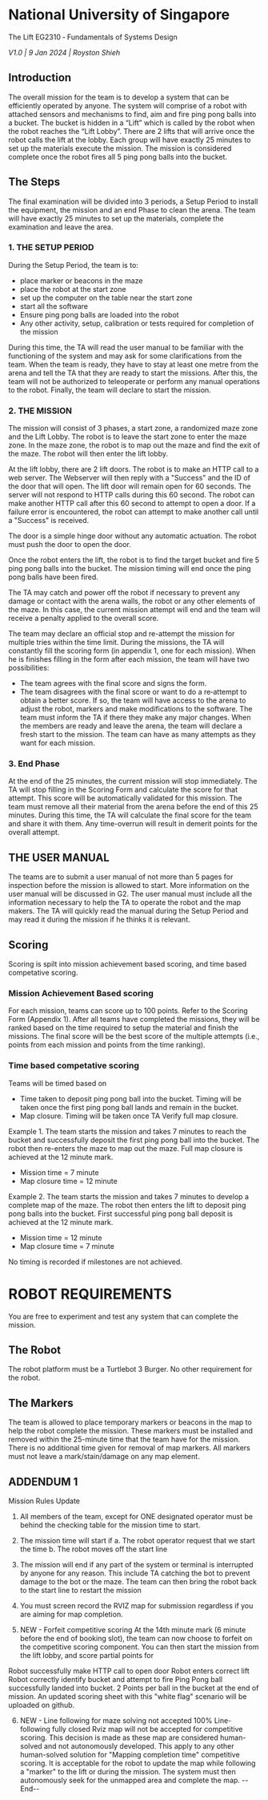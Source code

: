# National University of Singapore 
 The Lift 
 EG2310 ‐  Fundamentals of Systems Design 

*V1.0 | 9 Jan 2024 | Royston Shieh*

## Introduction
The overall mission for the team is to develop a system that can be efficiently operated by anyone. The system will comprise of a robot with attached sensors and mechanisms to find, aim and fire ping pong balls into a bucket. The bucket is hidden in a “Lift” which is called by the robot when the robot reaches the “Lift Lobby”. 
There are 2 lifts that will arrive once the robot calls the lift at the lobby. Each group will have exactly 25 minutes to set up the materials execute the mission. The mission is considered complete once the robot fires all 5 ping pong balls into the bucket.

## The Steps
The final examination will be divided into 3 periods, a Setup Period to install the equipment, the mission and an end Phase to clean the arena. The team will have exactly 25 minutes to set up the materials, complete the examination and leave the area. 

###	1. THE SETUP PERIOD 
During the Setup Period, the team is to: 
- place marker or beacons in the maze 
- place the robot at the start zone 
- set up the computer on the table near the start zone 
- start all the software
- Ensure ping pong balls are loaded into the robot
- Any other activity, setup, calibration or tests required for completion of the mission
  
During this time, the TA will read the user manual to be familiar with the functioning of the system and may ask for some clarifications from the team. 
When the team is ready, they have to stay at least one metre from the arena and tell the TA that they are ready to start the missions. After this, the team will not be authorized to teleoperate or perform any manual operations to the robot. 
Finally, the team will declare to start the mission. 

### 2. THE MISSION 
The mission will consist of 3 phases, a start zone, a randomized maze zone and the Lift Lobby. The robot is to leave the start zone to enter the maze zone. In the maze zone, the robot is to map out the maze and find the exit of the maze. The robot will then enter the lift lobby. 

At the lift lobby, there are 2 lift doors. The robot is to make an HTTP call to a web server. The Webserver will then reply with a "Success" and the ID of the door that will open. The lift door will remain open for 60 seconds. The server will not respond to HTTP calls during this 60 second. The robot can make another HTTP call after this 60 second to attempt to open a door. 
If a failure error is encountered, the robot can attempt to make another call until a "Success" is received.

The door is a simple hinge door without any automatic actuation. The robot must push the door to open the door. 

Once the robot enters the lift, the robot is to find the target bucket and fire 5 ping pong balls into the bucket. The mission timing will end once the ping pong balls have been fired.

The TA may catch and power off the robot if necessary to prevent any damage or contact with the arena walls, the robot or any other elements of the maze. In this case, the current mission attempt will end and the team will receive a penalty applied to the overall score. 

The team may declare an official stop and re-attempt the mission for multiple tries within the time limit. 
During the missions, the TA will constantly fill the scoring form (in appendix 1, one for each mission). When he is finishes filling in the form after each mission, the team will have two possibilities:

-  The team agrees with the final score and signs the form. 
-  The team disagrees with the final score or want to do a re‐attempt to obtain a better score. If so, the team will have access to the arena to adjust the robot, markers and make modifications to the software. The team must inform the TA if there they make any major changes. When the members are ready and leave the arena, the team will declare a fresh start to the mission. The team can have as many attempts as they want for each mission.

### 3. End Phase
At the end of the 25 minutes, the current mission will stop immediately. The TA will stop filling in the Scoring Form and calculate the score for that attempt. This score will be automatically validated for this mission. 
The team must remove all their material from the arena before the end of this 25 minutes. During this time, the TA will calculate the final score for the team and share it with them. Any time-overrun will result in demerit points for the overall attempt.

## THE USER MANUAL 
The teams are to submit a user manual of not more than 5 pages for inspection before the mission is allowed to start. More information on the user manual will be discussed in G2. The user manual must include all the information necessary to help the TA to operate the robot and the map makers. The TA will quickly read the manual during the Setup Period and may read it during the mission if he thinks it is relevant.

## Scoring
Scoring is spilt into mission achievement based scoring, and time based competative scoring. 

### Mission Achievement Based scoring
For each mission, teams can score up to 100 points. Refer to the Scoring Form (Appendix 1). 
After all teams have completed the missions, they will be ranked based on the time required to setup the material and finish the missions. 
The final score will be the best score of the multiple attempts (i.e., points from each mission and points from the time ranking). 

### Time based competative scoring
Teams will be timed based on
- Time taken to deposit ping pong ball into the bucket. Timing will be taken once the first ping pong ball lands and remain in the bucket.
- Map closure. Timing will be taken once TA Verify full map closure.

Example 1.
The team starts the mission and takes 7 minutes to reach the bucket and successfully deposit the first ping pong ball into the bucket. The robot then re-enters the maze to map out the maze. Full map closure is achieved at the 12 minute mark.
- Mission time = 7 minute
- Map closure time = 12 minute

Example 2. 
The team starts the mission and takes 7 minutes to develop a complete map of the maze. The robot then enters the lift to deposit ping pong balls into the bucket. First successful ping pong ball deposit is achieved at the 12 minute mark.
- Mission time = 12 minute
- Map closure time = 7 minute

No timing is recorded if milestones are not achieved.  

# ROBOT REQUIREMENTS 

You are free to experiment and test any system that can complete the mission.

## The Robot
The robot platform must be a Turtlebot 3 Burger. No other requirement for the robot. 

## The Markers
The team is allowed to place temporary markers or beacons in the map to help the robot complete the mission. These markers must be installed and removed within the 25-minute time that the team have for the mission. There is no additional time given for removal of map markers. All markers must not leave a mark/stain/damage on any map element. 


## ADDENDUM 1
Mission Rules Update

1. All members of the team, except for ONE designated operator must be behind the checking table for the mission time to start.

2. The mission time will start if 
a. The robot operator request that we start the time
b. The robot moves off the start line

3. The mission will end if any part of the system or terminal is interrupted by anyone for any reason. This include TA catching the bot to prevent damage to the bot or the maze. The team can then bring the robot back to the start line to restart the mission

4. You must screen record the RVIZ map for submission regardless if you are aiming for map completion. 

5. NEW - Forfeit competitive scoring
At the 14th minute mark (6 minute before the end of booking slot), the team can now choose to forfeit on the competitive scoring component. You can then start the mission from the lift lobby, and score partial points for 

Robot successfully make HTTP call to open door 
Robot enters correct lift 
Robot correctly identify bucket and attempt to fire 
Ping Pong ball successfully landed into bucket. 2 Points per ball in the bucket at the end of mission.
 An updated scoring sheet with this "white flag" scenario will be uploaded on github.

6. NEW - Line following for maze solving not accepted
100% Line-following fully closed Rviz map will not be accepted for competitive scoring. This decision is made as these map are considered human-solved and not autonomously developed. This apply to any other human-solved solution for "Mapping completion time" competitive scoring.
It is acceptable for the robot to update the map while following a "marker" to the lift or during the mission. The system must then autonomously seek for the unmapped area and complete the map. 
--End--





